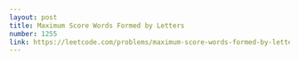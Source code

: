 ```yaml
---
layout: post
title: Maximum Score Words Formed by Letters
number: 1255
link: https://leetcode.com/problems/maximum-score-words-formed-by-letters
---
```

